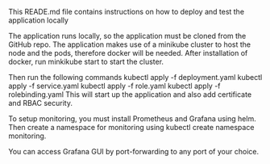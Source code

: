 This READE.md file contains instructions on how to deploy and test the application locally 

The application runs locally, so the application must be cloned from the GitHub repo. The application makes use of a minikube cluster to host the node and the pods, therefore docker will be needed.
After installation of docker, run minkikube start to start the cluster.

Then run the following commands 
          kubectl apply -f deployment.yaml
          kubectl apply -f service.yaml 
          kubectl apply -f role.yaml
          kubectl apply -f rolebinding.yaml
This will start up the application and also add certificate and RBAC security.

To setup monitoring, you must install Prometheus and Grafana using helm. Then create a namespace for monitoring using kubectl create namespace monitoring. 

You can access Grafana GUI by port-forwarding to any port of your choice. 
